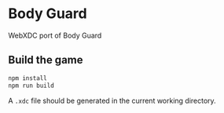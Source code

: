# Body Guard

WebXDC port of Body Guard

## Build the game

```sh
npm install
npm run build
```

A `.xdc` file should be generated in the current working directory.
